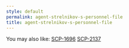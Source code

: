 ```yaml
---
style: default
permalink: agent-strelnikov-s-personnel-file
title: agent-strelnikov-s-personnel-file
---
```

You may also like:
[SCP-1696](http://scp-wiki.net/scp-1696)
[SCP-2137](http://scp-wiki.net/scp-2137)